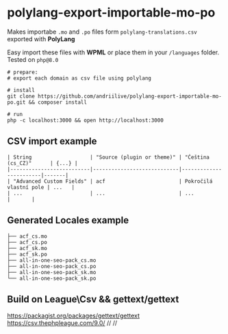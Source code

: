 # polylang-export-importable-mo-po

Makes importabe `.mo` and `.po` files form `polylang-translations.csv` exported with **PolyLang**

Easy import these files with **WPML** or place them in your `/languages` folder. Tested on `php@8.0`

```shell
# prepare: 
# export each domain as csv file using polylang

# install
git clone https://github.com/andriilive/polylang-export-importable-mo-po.git && composer install

# run
php -c localhost:3000 && open http://localhost:3000
```

## CSV import example
```shell
| String                   | "Source (plugin or theme)" | "Čeština (cs_CZ)"      | {...} |
|--------------------------|----------------------------|------------------------|-------|
| "Advanced Custom Fields" | acf                        | Pokročilá vlastní pole | ...   |
| ...                      | ...                        | ...                    |       |
```

## Generated Locales example

```shell
├── acf_cs.mo
├── acf_cs.po
├── acf_sk.mo
├── acf_sk.po
├── all-in-one-seo-pack_cs.mo
├── all-in-one-seo-pack_cs.po
├── all-in-one-seo-pack_sk.mo
└── all-in-one-seo-pack_sk.po
```

## Build on League\Csv && gettext/gettext

https://packagist.org/packages/gettext/gettext
https://csv.thephpleague.com/9.0/
// 
// 